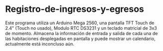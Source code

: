 # Registro-de-ingresos-y-egresos
Este programa utiliza un Arduino Mega 2560, una pantalla TFT Touch de 2.4" (Touch no usado), Modulo RTC DS3231 y un teclado matricial de 3x3 de momento. Almacena la información de entrada y salida de cada una de las habitaciones desplegadas en pantalla y puede mostrar un calendario, actualmente está inconcluso aún.
